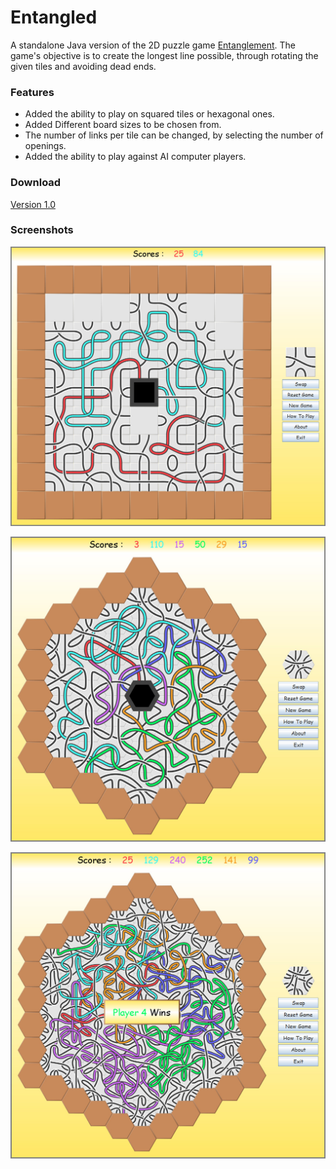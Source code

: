 # Entangled

A standalone Java version of the 2D puzzle game [Entanglement](http://entanglement.gopherwoodstudios.com/). The game's objective is to create the longest line possible, through rotating the given tiles and avoiding dead ends.

### Features

* Added the ability to play on squared tiles or hexagonal ones.
* Added Different board sizes to be chosen from.
* The number of links per tile can be changed, by selecting the number of openings.
* Added the ability to play against AI computer players.

### Download

[Version 1.0](https://github.com/bishoybassem/entanglement/releases/download/v1.0/Entanglement.jar)

### Screenshots

![screen1](/screenshots/screen1.jpg)

![screen2](/screenshots/screen2.jpg)

![screen3](/screenshots/screen3.jpg)